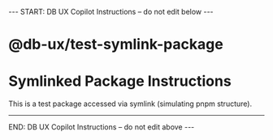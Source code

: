 --- START: DB UX Copilot Instructions – do not edit below ---

# @db-ux/test-symlink-package
# Symlinked Package Instructions

This is a test package accessed via symlink (simulating pnpm structure).


---

END: DB UX Copilot Instructions – do not edit above ---
